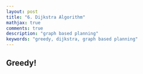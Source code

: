 ```yaml
---
layout: post
title: "6. Dijkstra Algorithm"
mathjax: true
comments: true
description: "graph based planning"
keywords: "greedy, dijkstra, graph based planning"
---  
```


## Greedy!
